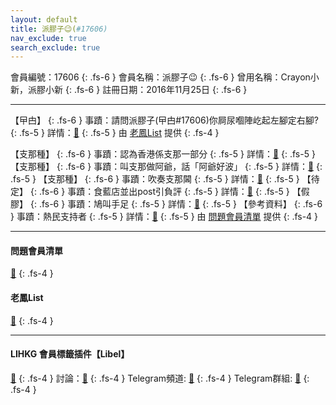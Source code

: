 ```yaml
---
layout: default
title: 派膠子😉(#17606)
nav_exclude: true
search_exclude: true
---
```


會員編號：17606
{: .fs-6 }
會員名稱：派膠子😉
{: .fs-6 }
曾用名稱：Crayon小新，派膠小新
{: .fs-6 }
註冊日期：2016年11月25日
{: .fs-6 }

---

<div class="code-example" markdown="1">

【曱甴】
{: .fs-6 }
事蹟：請問派膠子(曱甴#17606)你屙尿嗰陣屹起左腳定右腳?
{: .fs-5 }
詳情：[🔗]()
{: .fs-5 }
由 [老鳳List](#老鳳list) 提供
{: .fs-4 }

</div>
<div class="code-example" markdown="1">

【支那種】
{: .fs-6 }
事蹟：認為香港係支那一部分
{: .fs-5 }
詳情：[🔗](https://lih.kg/hEOvjT)
{: .fs-5 }
【支那種】
{: .fs-6 }
事蹟：叫支那做阿爺，話「阿爺好波」
{: .fs-5 }
詳情：[🔗](https://lih.kg/icrPuT)
{: .fs-5 }
【支那種】
{: .fs-6 }
事蹟：吹奏支那閪
{: .fs-5 }
詳情：[🔗](https://lih.kg/bbKnwbV)
{: .fs-5 }
【待定】
{: .fs-6 }
事蹟：食藍店並出post引負評
{: .fs-5 }
詳情：[🔗](https://lih.kg/2414175)
{: .fs-5 }
【假膠】
{: .fs-6 }
事蹟：鳩叫手足
{: .fs-5 }
詳情：[🔗](https://lih.kg/bfNKinV)
{: .fs-5 }
【參考資料】
{: .fs-6 }
事蹟：熱民支持者
{: .fs-5 }
詳情：[🔗](https://lih.kg/biPsbHV)
{: .fs-5 }
由 [問題會員清單](#問題會員清單) 提供
{: .fs-4 }

</div>

---

#### 問題會員清單
[🔗](https://github.com/V4KFDgEw8T/rccnmlhnzv)
{: .fs-4 }
#### 老鳳List
[🔗](https://lihkg.com/thread/2808424)
{: .fs-4 }

---

#### LIHKG 會員標籤插件【Libel】
[🔗](https://kitce.github.io/libel)
{: .fs-4 }
討論：[🔗](https://lih.kg/2841778)
{: .fs-4 }
Telegram頻道: [🔗](https://t.me/LibelOfficialChannel)
{: .fs-4 }
Telegram群組: [🔗](https://t.me/LibelOfficialGroup)
{: .fs-4 }
